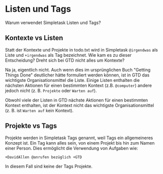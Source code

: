 # Listen und Tags

Warum verwendet Simpletask Listen und Tags?

## Kontexte vs Listen

Statt der Kontexte und Projekte in todo.txt wird in Simpletask `@irgendwas` als Liste
und `+irgendwas` als Tag bezeichnet. Wie kam es zu dieser Entscheidung? Dreht sich bei GTD nicht
alles um Kontexte?

Na ja, eigentlich nicht. Auch wenn dies im ursprünglichen Buch "Getting Things Done" deutlicher
hätte formuliert werden können, ist in GTD das wichtigste Organisationsmittel die Liste. Einige
Listen enthalten die nächsten Aktionen für einen bestimmten Kontext (z.B. `@computer`) andere jedoch
nicht (z. B. `Projekte` oder `Warten auf`).

Obwohl viele der Listen in GTD nächste Aktionen für einen bestimmten Kontext enthalten, ist der
Kontext nicht das wichtigste Organisationsmittel (z. B. ist `Warten auf` kein Kontext).

## Projekte vs Tags

Projekte werden in Simpletask Tags genannt, weil Tags ein allgemeineres Konzept ist. Ein Tag kann
alles sein, von einem Projekt bis hin zum Namen einer Person. Dies ermöglicht die Verwendung von
Aufgaben wie:

`+DavidAllen @anrufen bezüglich +GTD`

In diesem Fall sind keine der Tags Projekte.